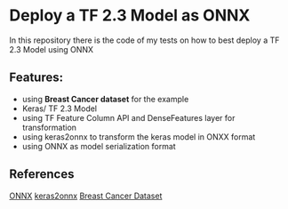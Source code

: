 # Deploy a TF 2.3 Model as ONNX

In this repository there is the code of my tests on how to best deploy a TF 2.3 Model using ONNX

## Features:
* using **Breast Cancer dataset** for the example
* Keras/ TF 2.3 Model
* using TF Feature Column API and DenseFeatures layer for transformation
* using keras2onnx to transform the keras model in ONXX format
* using ONNX as model serialization format

## References

[ONNX](https://onnx.ai/)
[keras2onnx](https://github.com/onnx/keras-onnx)
[Breast Cancer Dataset](https://archive.ics.uci.edu/ml/datasets/breast+cancer+wisconsin+%28diagnostic%29)




